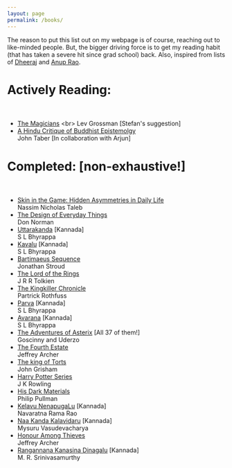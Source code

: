 ```yaml
---
layout: page
permalink: /books/
---
```

The reason to put this list out on my webpage is of course, reaching out to like-minded people. 
But, the bigger driving force is to get my reading habit (that has taken a severe hit since grad school) back. 
Also, inspired from lists of [Dheeraj](https://dheerajmn.mit.edu/personal/) and [Anup Rao](https://homes.cs.washington.edu/~anuprao/books.html).
# Actively Reading: <br> <br>
- [The Magicians](https://en.wikipedia.org/wiki/The_Magicians_(Grossman_novel)) <br>
Lev Grossman [Stefan's suggestion] 
- [A Hindu Critique of Buddhist Epistemolgy](https://www.amazon.com/Hindu-Critique-Buddhist-Epistemology-Determination/dp/0415648319) <br>
John Taber [In collaboration with Arjun] <br>

# Completed: [non-exhaustive!] <br> <br>
- [Skin in the Game: Hidden Asymmetries in Daily Life](https://www.penguinrandomhouse.com/books/537828/skin-in-the-game-by-nassim-nicholas-taleb/9780425284629/) <br> 
Nassim Nicholas Taleb
- [The Design of Everyday Things](https://en.wikipedia.org/wiki/The_Design_of_Everyday_Things) <br>
Don Norman
- [Uttarakanda](https://en.wikipedia.org/wiki/Uttarakaanda_(novel)) [Kannada] <br>
S L Bhyrappa
- [Kavalu](https://en.wikipedia.org/wiki/Kavalu) [Kannada] <br>
S L Bhyrappa
- [Bartimaeus Sequence](https://en.wikipedia.org/wiki/Bartimaeus_Sequence) <br>
Jonathan Stroud
- [The Lord of the Rings](https://en.wikipedia.org/wiki/The_Lord_of_the_Rings) <br>
J R R Tolkien
- [The Kingkiller Chronicle](https://en.wikipedia.org/wiki/The_Kingkiller_Chronicle) <br>
Partrick Rothfuss
- [Parva](https://en.wikipedia.org/wiki/Parva_(novel)) [Kannada] <br>
S L Bhyrappa
- [Avarana](https://en.wikipedia.org/wiki/Aavarana) [Kannada] <br>
S L Bhyrappa 
- [The Adventures of Asterix](https://en.wikipedia.org/wiki/Asterix) [All 37 of them!] <br>
Goscinny and Uderzo
- [The Fourth Estate](https://en.wikipedia.org/wiki/The_Fourth_Estate_(novel)) <br> 
Jeffrey Archer
- [The king of Torts](https://en.wikipedia.org/wiki/The_King_of_Torts) <br>
John Grisham
- [Harry Potter Series](https://www.goodreads.com/series/45175-harry-potter) <br>
J K Rowling
- [His Dark Materials](https://en.wikipedia.org/wiki/His_Dark_Materials) <br>
Philip Pullman
- [Kelavu NenapugaLu](https://www.sapnaonline.com/books/kelavu-nenapugalu-navaratna-rama-1234011395-5551234011393) [Kannada] <br>
Navaratna Rama Rao
- [Naa Kanda Kalavidaru](https://books.google.com/books/about/With_Masters_of_Melody.html?id=DnzxZwEACAAJ) [Kannada] <br>
Mysuru Vasudevacharya
- [Honour Among Thieves](https://en.wikipedia.org/wiki/Honour_Among_Thieves) <br>
Jeffrey Archer
- [Rangannana Kanasina Dinagalu](https://en.wikipedia.org/wiki/Rangannana_Kanasina_Dinagalu) [Kannada] <br>
M. R. Srinivasamurthy
